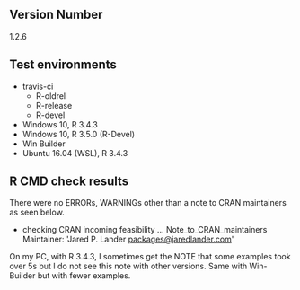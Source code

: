 ## Version Number
1.2.6

## Test environments
- travis-ci
    - R-oldrel
    - R-release
    - R-devel
- Windows 10, R 3.4.3
- Windows 10, R 3.5.0 (R-Devel)
- Win Builder
- Ubuntu 16.04 (WSL), R 3.4.3

## R CMD check results
There were no ERRORs, WARNINGs other than a note to CRAN maintainers as seen below.

* checking CRAN incoming feasibility ... Note_to_CRAN_maintainers
Maintainer: 'Jared P. Lander <packages@jaredlander.com>'

On my PC, with R 3.4.3, I sometimes get the NOTE that some examples took over 5s but I do not see this note with other versions. Same with Win-Builder but with fewer examples.
